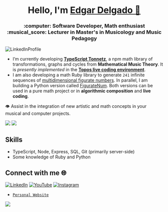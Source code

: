 <h1 align="center">
  Hello, I'm
  <a href="https://edelveart.github.io/" target="_blank"> Edgar Delgado 👋 </a>
</h1>
<h3 align="center">:computer: Software Developer, Math enthusiast :musical_score: Lecturer in Master's in Musicology and Music Pedagogy</h3>

![LinkedInProfile](https://github.com/user-attachments/assets/18f34f06-69da-4524-b182-a4a7783613df)

- I’m currently developing [**TypeScript Tonnetz**](https://www.npmjs.com/package/ts-tonnetz), a npm math library of transformations, graphs and cycles from **Mathematical Music Theory**. It is _presently implemented_ in the [**Topos live coding environment**](https://topos.live/).
- I am also developing a math Ruby library to generate `241` infinite sequences of [multidimensional figurate numbers](https://rubygems.org/gems/figurate_numbers). In parallel, I am building a Python version called [FigurateNum](https://pypi.org/project/figuratenum/). Both versions can be used in a pure math project or in **algorithmic composition** and **live coding**.

:eye: Assist in the integration of new artistic and math concepts in your musical and computer projects. 

![](https://github-readme-stats.vercel.app/api?username=edelveart&theme=yeblu&hide_border=false&include_all_commits=false&count_private=false)
![](https://github-readme-stats.vercel.app/api/top-langs/?username=edelveart&theme=yeblu&hide_border=false&include_all_commits=false&count_private=false&layout=compact)<br/>

<!--PS: I am not a mathematician or a programmer, so the code and ideas that you can find here are mostly my best effort at abstraction.-->

## Skills
- TypeScript, Node, Express, SQL, Git (primarily server-side)
- Some knowledge of Ruby and Python

## Connect with me 🌐 
[![LinkedIn](https://img.shields.io/badge/LinkedIn-%230077B5.svg?logo=linkedin&logoColor=white)](https://linkedin.com/in/edgararmandodelgadovega) [![YouTube](https://img.shields.io/badge/YouTube-%23FF0000.svg?logo=YouTube&logoColor=white)](https://youtube.com/@edelvemusic) [![Instagram](https://img.shields.io/badge/Instagram-%23E4405F.svg?logo=Instagram&logoColor=white)](https://instagram.com/edgardelgadovega) 
- [`Personal Website`](https://edelveart.github.io/)

[![](https://visitcount.itsvg.in/api?id=edelveart&icon=0&color=0)](https://visitcount.itsvg.in)
